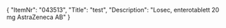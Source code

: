 {
  "ItemNr": "043513",
  "Title": "test",
  "Description": "Losec, enterotablett 20 mg AstraZeneca AB"
}